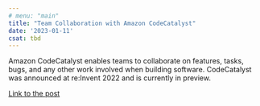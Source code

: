 ```yaml
---
# menu: "main"
title: "Team Collaboration with Amazon CodeCatalyst"
date: '2023-01-11'
csat: tbd
---
```


Amazon CodeCatalyst enables teams to collaborate on features, tasks, bugs, and any other work involved when building software. CodeCatalyst was announced at re:Invent 2022 and is currently in preview.

[Link to the post](https://aws.amazon.com/blogs/devops/team-collaboration-with-amazon-codecatalyst/)
